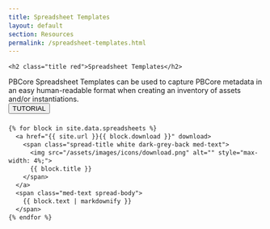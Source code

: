 ```yaml
---
title: Spreadsheet Templates
layout: default
section: Resources
permalink: /spreadsheet-templates.html
---
```


<div class="row">
  <div class="col-md-12">

    <h2 class="title red">Spreadsheet Templates</h2>
  </div>
</div>

<div class="row">
  <div class="col-md-6 med-text">
    PBCore Spreadsheet Templates can be used to capture PBCore metadata in an easy human-readable format when creating an inventory of assets and/or instantiations.
  </div>

  <div class="col-md-6">
    <a href="{{site.url}}/tutorials.html">
      <button type="button" class="pb-button pb-button-who" name="button">TUTORIAL</button>
    </a>
  </div>
</div>

<div class="row" style="margin-top:4%;">
  <div class="col-md-3"></div>

  <div class="col-md-9">

    {% for block in site.data.spreadsheets %}
      <a href="{{ site.url }}{{ block.download }}" download>
        <span class="spread-title white dark-grey-back med-text">
          <img src="/assets/images/icons/download.png" alt="" style="max-width: 4%;">
          {{ block.title }}
        </span>
      </a>
      <span class="med-text spread-body">
        {{ block.text | markdownify }}
      </span>
    {% endfor %}
  </div>
</div>
